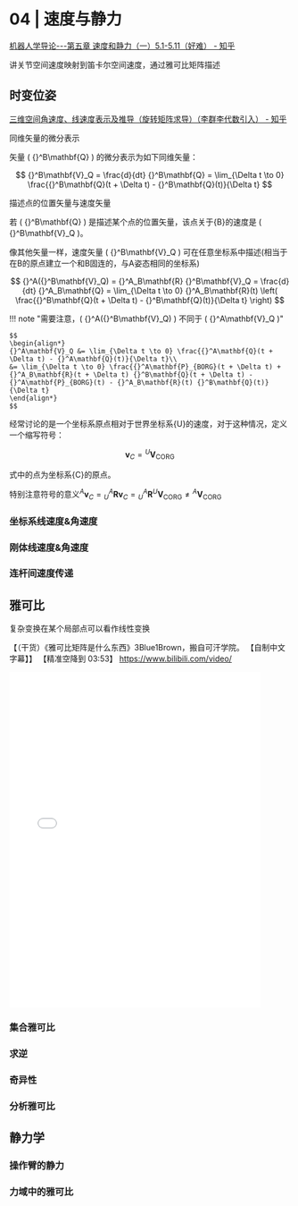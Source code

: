 # 04 | 速度与静力
[机器人学导论---第五章 速度和静力（一）5.1-5.11（好难） - 知乎](https://zhuanlan.zhihu.com/p/155829972)


讲关节空间速度映射到笛卡尔空间速度，通过雅可比矩阵描述

## 时变位姿

[三维空间角速度、线速度表示及推导（旋转矩阵求导）（李群李代数引入） - 知乎](https://zhuanlan.zhihu.com/p/680478526)



同维矢量的微分表示

矢量 \( {}^B\mathbf{Q} \) 的微分表示为如下同维矢量：

$$
{}^B\mathbf{V}_Q = \frac{d}{dt} {}^B\mathbf{Q} = \lim_{\Delta t \to 0} \frac{{}^B\mathbf{Q}(t + \Delta t) - {}^B\mathbf{Q}(t)}{\Delta t}
$$

描述点的位置矢量与速度矢量

若 \( {}^B\mathbf{Q} \) 是描述某个点的位置矢量，该点关于{B}的速度是 \( {}^B\mathbf{V}_Q \)。

像其他矢量一样，速度矢量 \( {}^B\mathbf{V}_Q \) 可在任意坐标系中描述(相当于在B的原点建立一个和B固连的，与A姿态相同的坐标系)

$$
{}^A({}^B\mathbf{V}_Q) = {}^A_B\mathbf{R} {}^B\mathbf{V}_Q = \frac{d}{dt} {}^A_B\mathbf{Q} = \lim_{\Delta t \to 0} {}^A_B\mathbf{R}(t) \left( \frac{{}^B\mathbf{Q}(t + \Delta t) - {}^B\mathbf{Q}(t)}{\Delta t} \right)
$$

!!! note "需要注意，\( {}^A({}^B\mathbf{V}_Q) \) 不同于 \( {}^A\mathbf{V}_Q \)"

    $$
    \begin{align*}
    {}^A\mathbf{V}_Q &= \lim_{\Delta t \to 0} \frac{{}^A\mathbf{Q}(t + \Delta t) - {}^A\mathbf{Q}(t)}{\Delta t}\\
    &= \lim_{\Delta t \to 0} \frac{{}^A\mathbf{P}_{BORG}(t + \Delta t) + {}^A_B\mathbf{R}(t + \Delta t) {}^B\mathbf{Q}(t + \Delta t) - {}^A\mathbf{P}_{BORG}(t) - {}^A_B\mathbf{R}(t) {}^B\mathbf{Q}(t)}{\Delta t}
    \end{align*}
    $$

经常讨论的是一个坐标系原点相对于世界坐标系{U}的速度，对于这种情况，定义一个缩写符号：

$$
\mathbf{v}_C = {}^U\mathbf{V}_{\text{CORG}}
$$

式中的点为坐标系{C}的原点。

特别注意符号的意义${}^A\mathbf{v}_C = {}^A_U\mathbf{R} \mathbf{v}_C = {}^A_U\mathbf{R} {}^U\mathbf{V}_{\text{CORG}} \neq {}^A\mathbf{V}_{\text{CORG}}$


### 坐标系线速度&角速度


### 刚体线速度&角速度

### 连杆间速度传递



## 雅可比

复杂变换在某个局部点可以看作线性变换

【（干货）《雅可比矩阵是什么东西》3Blue1Brown，搬自可汗学院。 【自制中文字幕】】 【精准空降到 03:53】 https://www.bilibili.com/video/

<iframe src="//player.bilibili.com/player.html?isOutside=true&aid=79626296&bvid=BV1NJ411r7ja/?share_source=copy_web&vd_source=1ce3320d605852426ce5ccfc9b31eb50&t=233&autoplay=0" scrolling="no" border="0" frameborder="no" framespacing="0" allowfullscreen="true" width=450px height=600px></iframe>

### 集合雅可比

### 求逆


### 奇异性

### 分析雅可比


## 静力学

### 操作臂的静力

### 力域中的雅可比
